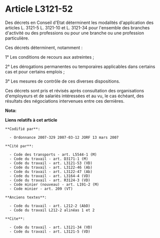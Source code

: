 # Article L3121-52

Des décrets en Conseil d'Etat déterminent les modalités d'application des articles L. 3121-5 L. 3121-10 et L. 3121-34 pour
l'ensemble des branches d'activité ou des professions ou pour une branche ou une profession particulière.

Ces décrets déterminent, notamment :

1° Les conditions de recours aux astreintes ;

2° Les dérogations permanentes ou temporaires applicables dans certains cas et pour certains emplois ;

3° Les mesures de contrôle de ces diverses dispositions.

Ces décrets sont pris et révisés après consultation des organisations d'employeurs et de salariés intéressées et au vu, le
cas échéant, des résultats des négociations intervenues entre ces dernières.

**Nota:**



**Liens relatifs à cet article**

	**Codifié par**:

	  - Ordonnance 2007-329 2007-03-12 JORF 13 mars 2007

	**Cité par**:

	  - Code des transports - art. L5544-1 (M)
	  - Code du travail - art. D3171-1 (M)
	  - Code du travail - art. L3121-53 (VD)
	  - Code du travail - art. L3122-46 (Ab)
	  - Code du travail - art. L3122-47 (Ab)
	  - Code du travail - art. L3164-4 (VD)
	  - Code du travail - art. R3124-3 (VD)
	  - Code minier (nouveau) - art. L191-2 (M)
	  - Code minier - art. 209 (VT)

	**Anciens textes**:

	  - Code du travail - art. L212-2 (AbD)
	  - Code du travail L212-2 alinéas 1 et 2

	**Cite**:

	  - Code du travail - art. L3121-34 (VD)
	  - Code du travail - art. L3121-5 (VD)
